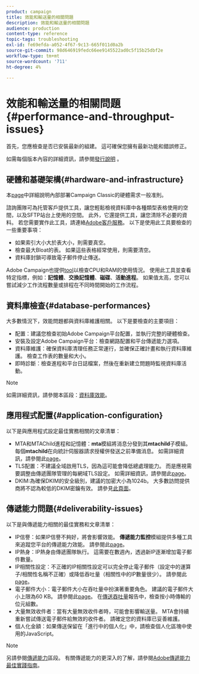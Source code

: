 ```yaml
---
product: campaign
title: 效能和輸送量的相關問題
description: 效能和輸送量的相關問題
audience: production
content-type: reference
topic-tags: troubleshooting
exl-id: fe69efda-a052-4f67-9c13-665f011d0a2b
source-git-commit: 98d646919fedc66ee9145522ad0c5f15b25dbf2e
workflow-type: tm+mt
source-wordcount: '711'
ht-degree: 4%

---
```


# 效能和輸送量的相關問題{#performance-and-throughput-issues}

首先，您應檢查是否已安裝最新的組建。 這可確保您擁有最新功能和錯誤修正。

如需每個版本內容的詳細資訊，請參閱[發行說明](../../rn/using/latest-release.md) 。

## 硬體和基礎架構{#hardware-and-infrastructure}

本[page](https://helpx.adobe.com/tw/campaign/kb/hardware-sizing-guide.html)中詳細說明內部部署Campaign Classic的硬體需求一般准則。

諮詢團隊可為托管客戶提供工具，讓您輕鬆檢視資料庫中各種類型表格使用的空間，以及SFTP站台上使用的空間。 此外，它還提供工具，讓您清除不必要的資料。 若您需要實作此工具，請連絡[Adobe客戶服務](https://helpx.adobe.com/tw/enterprise/admin-guide.html/enterprise/using/support-for-experience-cloud.ug.html)。 以下是使用此工具要檢查的一些重要事項：

* 如果索引大小大於表大小，則需要真空。
* 檢查最大Bloat的表。 如果這些表格經常使用，則需要清空。
* 資料庫封鎖可導致電子郵件停止傳送。

Adobe Campaign也提供[tool](../../production/using/monitoring-processes.md#manual-monitoring)以檢查CPU和RAM的使用情況。 使用此工具並查看特定指標，例如：**記憶體**、**交換記憶體**、**磁碟**、**活動進程**。 如果值太高，您可以嘗試減少工作流程數量或排程在不同時間開始的工作流程。

## 資料庫檢查{#database-performances}

大多數情況下，效能問題都與資料庫維護相關。 以下是要檢查的主要項目：

* 配置：建議您檢查初始Adobe Campaign平台配置，並執行完整的硬體檢查。
* 安裝及設定Adobe Campaign平台：檢查網路配置和平台傳遞能力選項。
* 資料庫維護：確保資料庫清理任務正常運行，並確保正確計畫和執行資料庫維護。 檢查工作表的數量和大小。
* 即時診斷：檢查進程和平台日誌檔案，然後在重新建立問題時監視資料庫活動。

>[!NOTE]
>
>如需詳細資訊，請參閱本區段：[資料庫效能](../../production/using/database-performances.md)。

## 應用程式配置{#application-configuration}

以下是與應用程式設定最佳實務相關的文章清單：

* MTA和MTAChild進程和記憶體：**mta**&#x200B;模組將消息分發到其&#x200B;**mtachild**&#x200B;子模組。 每個&#x200B;**mtachild**&#x200B;在向統計伺服器請求授權併發送之前準備消息。 如需詳細資訊，請參閱此[page](../../installation/using/email-deliverability.md)。
* TLS配置：不建議全域啟用TLS，因為這可能會降低總處理能力。 而是應視需要調整由傳遞團隊管理的每網域TLS設定。 如需詳細資訊，請參閱此[page](../../installation/using/email-deliverability.md#mx-configuration)。
* DKIM:為確保DKIM的安全級別，建議的加密大小為1024b。 大多數訪問提供商將不認為較低的DKIM密鑰有效。 請參見[此頁面](https://experienceleague.adobe.com/docs/deliverability-learn/deliverability-best-practice-guide/transition-process/infrastructure.html#authentication)。

## 傳遞能力問題{#deliverability-issues}

以下是與傳遞能力相關的最佳實務和文章清單：

* IP信譽：如果IP信譽不夠好，將會影響效能。 **傳遞能力監控**&#x200B;模組提供多種工具來追蹤您平台的傳遞能力效能。 請參閱此[page](../../delivery/using/monitoring-deliverability.md)。
* IP熱身：IP熱身由傳遞團隊執行。 這需要在數週內，透過新IP逐漸增加電子郵件數量。
* IP相關性設定：不正確的IP相關性設定可以完全停止電子郵件（設定中的運算子/相關性名稱不正確）或降低吞吐量（相關性中的IP數量很少）。 請參閱此[page](../../installation/using/email-deliverability.md#list-of-ip-addresses-to-use)。
* 電子郵件大小：電子郵件大小在吞吐量中扮演著重要角色。 建議的電子郵件大小上限為60 KB。 請參閱此[page](https://helpx.adobe.com/legal/product-descriptions/campaign.html)。 在[傳送吞吐量](../../reporting/using/global-reports.md#delivery-throughput)報告中，檢查按小時傳輸的位元組數。
* 大量無效收件者：當有大量無效收件者時，可能會影響輸送量。 MTA會持續重新嘗試傳送電子郵件給無效的收件者。 請確定您的資料庫已妥善維護。
* 個人化金額：如果傳送保留在「進行中的個人化」中，請檢查個人化區塊中使用的JavaScript。

>[!NOTE]
>
>另請參閱[傳遞能力](../../delivery/using/about-deliverability.md)區段。 有關傳遞能力的更深入的了解，請參閱[Adobe傳遞能力最佳實踐指南](https://experienceleague.adobe.com/docs/deliverability-learn/deliverability-best-practice-guide/introduction.html?lang=zh-Hant)。
